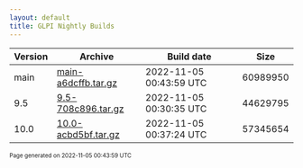 ```yaml
---
layout: default
title: GLPI Nightly Builds
---
```


Version|Archive|Build date|Size
---|---|---|---
main|[main-a6dcffb.tar.gz](main-a6dcffb.tar.gz)|2022-11-05 00:43:59 UTC|60989950
9.5|[9.5-708c896.tar.gz](9.5-708c896.tar.gz)|2022-11-05 00:30:35 UTC|44629795
10.0|[10.0-acbd5bf.tar.gz](10.0-acbd5bf.tar.gz)|2022-11-05 00:37:24 UTC|57345654

<font size="1">Page generated on 2022-11-05 00:43:59 UTC</font>
